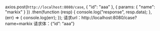 axios.post(`http://localhost:8080/case`, {
    "id": "aaa"
  }, {
    params: {
      "name": "markix"
    }
  })
  .then(function (resp) {
    console.log("response", resp.data);
  }, (err) => {
    console.log(err);
  });
请求url：http://localhost:8080/case?name=markix
请求体：{“id”: “aaa”}